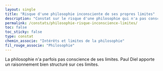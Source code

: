 ```yaml
---
layout: single
title: "Risque d'une philosophie inconsciente de ses propres limites"
description: "Constat sur le risque d'une philosophie qui n'a pas conscience de ses propres limitations."
permalink: /constats/philosophie-risque-inconscience-limites/
toc: false
toc_sticky: false
type: constat
chemin_associe: "Intérêts et limites de la philosophie"
fil_rouge_associe: "Philosophie"
---
```


La philosophie n'a parfois pas conscience de ses limites. Paul Diel apporte un raisonnement bien structuré sur ces limites.
